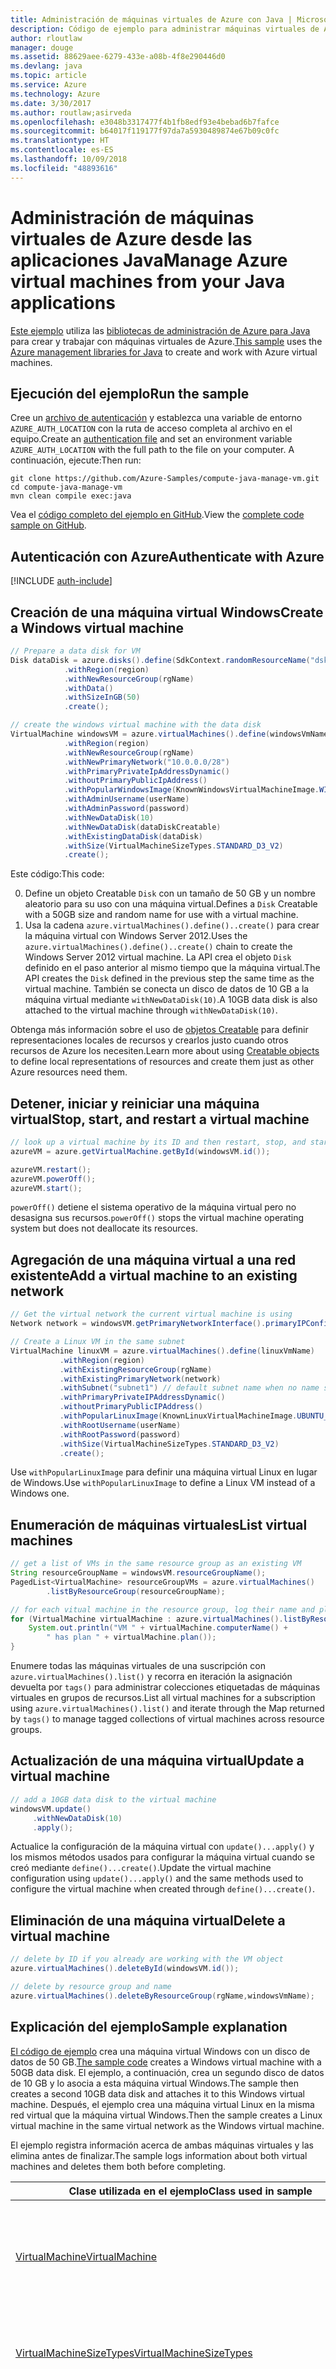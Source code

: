 ```yaml
---
title: Administración de máquinas virtuales de Azure con Java | Microsoft Docs
description: Código de ejemplo para administrar máquinas virtuales de Azure mediante el SDK de Azure para Java
author: rloutlaw
manager: douge
ms.assetid: 88629aee-6279-433e-a08b-4f8e290446d0
ms.devlang: java
ms.topic: article
ms.service: Azure
ms.technology: Azure
ms.date: 3/30/2017
ms.author: routlaw;asirveda
ms.openlocfilehash: e3048b3317477f4b1fb8edf93e4bebad6b7fafce
ms.sourcegitcommit: b64017f119177f97da7a5930489874e67b09c0fc
ms.translationtype: HT
ms.contentlocale: es-ES
ms.lasthandoff: 10/09/2018
ms.locfileid: "48893616"
---
```

# <a name="manage-azure-virtual-machines-from-your-java-applications"></a><span data-ttu-id="3ec2e-103">Administración de máquinas virtuales de Azure desde las aplicaciones Java</span><span class="sxs-lookup"><span data-stu-id="3ec2e-103">Manage Azure virtual machines from your Java applications</span></span>

<span data-ttu-id="3ec2e-104">[Este ejemplo](https://github.com/Azure-Samples/compute-java-manage-vm/) utiliza las [bibliotecas de administración de Azure para Java](https://github.com/Azure/azure-sdk-for-java) para crear y trabajar con máquinas virtuales de Azure.</span><span class="sxs-lookup"><span data-stu-id="3ec2e-104">[This sample](https://github.com/Azure-Samples/compute-java-manage-vm/) uses the [Azure management libraries for Java](https://github.com/Azure/azure-sdk-for-java) to create and work with Azure virtual machines.</span></span>

## <a name="run-the-sample"></a><span data-ttu-id="3ec2e-105">Ejecución del ejemplo</span><span class="sxs-lookup"><span data-stu-id="3ec2e-105">Run the sample</span></span>

<span data-ttu-id="3ec2e-106">Cree un [archivo de autenticación](https://github.com/Azure/azure-sdk-for-java/blob/master/AUTH.md) y establezca una variable de entorno `AZURE_AUTH_LOCATION` con la ruta de acceso completa al archivo en el equipo.</span><span class="sxs-lookup"><span data-stu-id="3ec2e-106">Create an [authentication file](https://github.com/Azure/azure-sdk-for-java/blob/master/AUTH.md) and set an environment variable `AZURE_AUTH_LOCATION` with the full path to the file on your computer.</span></span> <span data-ttu-id="3ec2e-107">A continuación, ejecute:</span><span class="sxs-lookup"><span data-stu-id="3ec2e-107">Then run:</span></span>

```
git clone https://github.com/Azure-Samples/compute-java-manage-vm.git
cd compute-java-manage-vm
mvn clean compile exec:java
```

<span data-ttu-id="3ec2e-108">Vea el [código completo del ejemplo en GitHub](https://github.com/Azure-Samples/compute-java-manage-vm/blob/master/src/main/java/com/microsoft/azure/management/compute/samples/ManageVirtualMachine.java).</span><span class="sxs-lookup"><span data-stu-id="3ec2e-108">View the [complete code sample on GitHub](https://github.com/Azure-Samples/compute-java-manage-vm/blob/master/src/main/java/com/microsoft/azure/management/compute/samples/ManageVirtualMachine.java).</span></span>

## <a name="authenticate-with-azure"></a><span data-ttu-id="3ec2e-109">Autenticación con Azure</span><span class="sxs-lookup"><span data-stu-id="3ec2e-109">Authenticate with Azure</span></span>

[!INCLUDE [auth-include](includes/java-auth-include.md)]

## <a name="create-a-windows-virtual-machine"></a><span data-ttu-id="3ec2e-110">Creación de una máquina virtual Windows</span><span class="sxs-lookup"><span data-stu-id="3ec2e-110">Create a Windows virtual machine</span></span>

```java
// Prepare a data disk for VM
Disk dataDisk = azure.disks().define(SdkContext.randomResourceName("dsk", 30))
            .withRegion(region)
            .withNewResourceGroup(rgName)
            .withData()
            .withSizeInGB(50)
            .create();

// create the windows virtual machine with the data disk            
VirtualMachine windowsVM = azure.virtualMachines().define(windowsVmName)
            .withRegion(region)
            .withNewResourceGroup(rgName)
            .withNewPrimaryNetwork("10.0.0.0/28")
            .withPrimaryPrivateIpAddressDynamic()
            .withoutPrimaryPublicIpAddress()
            .withPopularWindowsImage(KnownWindowsVirtualMachineImage.WINDOWS_SERVER_2012_R2_DATACENTER)
            .withAdminUsername(userName)
            .withAdminPassword(password)
            .withNewDataDisk(10)
            .withNewDataDisk(dataDiskCreatable)
            .withExistingDataDisk(dataDisk)
            .withSize(VirtualMachineSizeTypes.STANDARD_D3_V2)
            .create();
```

<span data-ttu-id="3ec2e-111">Este código:</span><span class="sxs-lookup"><span data-stu-id="3ec2e-111">This code:</span></span>   

0. <span data-ttu-id="3ec2e-112">Define un objeto Creatable `Disk` con un tamaño de 50 GB y un nombre aleatorio para su uso con una máquina virtual.</span><span class="sxs-lookup"><span data-stu-id="3ec2e-112">Defines a `Disk` Creatable with a 50GB size and random name for use with a virtual machine.</span></span>
0. <span data-ttu-id="3ec2e-113">Usa la cadena `azure.virtualMachines().define()..create()` para crear la máquina virtual con Windows Server 2012.</span><span class="sxs-lookup"><span data-stu-id="3ec2e-113">Uses the `azure.virtualMachines().define()..create()` chain to create the Windows Server 2012 virtual machine.</span></span> <span data-ttu-id="3ec2e-114">La API crea el objeto `Disk` definido en el paso anterior al mismo tiempo que la máquina virtual.</span><span class="sxs-lookup"><span data-stu-id="3ec2e-114">The API creates the `Disk` defined in the previous step the same time as the virtual machine.</span></span> <span data-ttu-id="3ec2e-115">También se conecta un disco de datos de 10 GB a la máquina virtual mediante `withNewDataDisk(10)`.</span><span class="sxs-lookup"><span data-stu-id="3ec2e-115">A 10GB data disk is also attached to the virtual machine through `withNewDataDisk(10)`.</span></span>

<span data-ttu-id="3ec2e-116">Obtenga más información sobre el uso de [objetos Creatable<T>](java-sdk-azure-concepts.md#Creatables) para definir representaciones locales de recursos y crearlos justo cuando otros recursos de Azure los necesiten.</span><span class="sxs-lookup"><span data-stu-id="3ec2e-116">Learn more about using [Creatable<T> objects](java-sdk-azure-concepts.md#Creatables) to define local representations of resources and create them just as other Azure resources need them.</span></span>

## <a name="stop-start-and-restart-a-virtual-machine"></a><span data-ttu-id="3ec2e-117">Detener, iniciar y reiniciar una máquina virtual</span><span class="sxs-lookup"><span data-stu-id="3ec2e-117">Stop, start, and restart a virtual machine</span></span>

```java
// look up a virtual machine by its ID and then restart, stop, and start it
azureVM = azure.getVirtualMachine.getById(windowsVM.id());

azureVM.restart();
azureVM.powerOff();
azureVM.start();
```

<span data-ttu-id="3ec2e-118">`powerOff()` detiene el sistema operativo de la máquina virtual pero no desasigna sus recursos.</span><span class="sxs-lookup"><span data-stu-id="3ec2e-118">`powerOff()` stops the virtual machine operating system but does not deallocate its resources.</span></span>

## <a name="add-a-virtual-machine-to-an-existing-network"></a><span data-ttu-id="3ec2e-119">Agregación de una máquina virtual a una red existente</span><span class="sxs-lookup"><span data-stu-id="3ec2e-119">Add a virtual machine to an existing network</span></span>

```java
// Get the virtual network the current virtual machine is using
Network network = windowsVM.getPrimaryNetworkInterface().primaryIPConfiguration().getNetwork();

// Create a Linux VM in the same subnet
VirtualMachine linuxVM = azure.virtualMachines().define(linuxVmName)
           .withRegion(region)
           .withExistingResourceGroup(rgName)
           .withExistingPrimaryNetwork(network)
           .withSubnet("subnet1") // default subnet name when no name specified at creation
           .withPrimaryPrivateIPAddressDynamic()
           .withoutPrimaryPublicIPAddress()
           .withPopularLinuxImage(KnownLinuxVirtualMachineImage.UBUNTU_SERVER_16_04_LTS)
           .withRootUsername(userName)
           .withRootPassword(password)
           .withSize(VirtualMachineSizeTypes.STANDARD_D3_V2)
           .create();
```

<span data-ttu-id="3ec2e-120">Use `withPopularLinuxImage` para definir una máquina virtual Linux en lugar de Windows.</span><span class="sxs-lookup"><span data-stu-id="3ec2e-120">Use `withPopularLinuxImage` to define a Linux VM instead of a Windows one.</span></span>


## <a name="list-virtual-machines"></a><span data-ttu-id="3ec2e-121">Enumeración de máquinas virtuales</span><span class="sxs-lookup"><span data-stu-id="3ec2e-121">List virtual machines</span></span>

```java
// get a list of VMs in the same resource group as an existing VM
String resourceGroupName = windowsVM.resourceGroupName();
PagedList<VirtualMachine> resourceGroupVMs = azure.virtualMachines()
        .listByResourceGroup(resourceGroupName); 

// for each vitual machine in the resource group, log their name and plan
for (VirtualMachine virtualMachine : azure.virtualMachines().listByResourceGroup(resourceGroupName)) {
    System.out.println("VM " + virtualMachine.computerName() + 
        " has plan " + virtualMachine.plan());
}
```

<span data-ttu-id="3ec2e-122">Enumere todas las máquinas virtuales de una suscripción con `azure.virtualMachines().list()` y recorra en iteración la asignación devuelta por `tags()` para administrar colecciones etiquetadas de máquinas virtuales en grupos de recursos.</span><span class="sxs-lookup"><span data-stu-id="3ec2e-122">List all virtual machines for a subscription using `azure.virtualMachines().list()` and iterate through the Map returned by `tags()` to manage tagged collections of virtual machines across resource groups.</span></span>

## <a name="update-a-virtual-machine"></a><span data-ttu-id="3ec2e-123">Actualización de una máquina virtual</span><span class="sxs-lookup"><span data-stu-id="3ec2e-123">Update a virtual machine</span></span>

```java
// add a 10GB data disk to the virtual machine
windowsVM.update()
     .withNewDataDisk(10)
     .apply();
```

<span data-ttu-id="3ec2e-124">Actualice la configuración de la máquina virtual con `update()...apply()` y los mismos métodos usados para configurar la máquina virtual cuando se creó mediante `define()...create()`.</span><span class="sxs-lookup"><span data-stu-id="3ec2e-124">Update the virtual machine configuration using `update()...apply()` and the same methods used to configure the virtual machine when created through `define()...create()`.</span></span>

## <a name="delete-a-virtual-machine"></a><span data-ttu-id="3ec2e-125">Eliminación de una máquina virtual</span><span class="sxs-lookup"><span data-stu-id="3ec2e-125">Delete a virtual machine</span></span>

```java
// delete by ID if you already are working with the VM object
azure.virtualMachines().deleteById(windowsVM.id());

// delete by resource group and name
azure.virtualMachines().deleteByResourceGroup(rgName,windowsVmName);
```

## <a name="sample-explanation"></a><span data-ttu-id="3ec2e-126">Explicación del ejemplo</span><span class="sxs-lookup"><span data-stu-id="3ec2e-126">Sample explanation</span></span>

<span data-ttu-id="3ec2e-127">[El código de ejemplo](https://github.com/Azure-Samples/compute-java-manage-vm/blob/master/src/main/java/com/microsoft/azure/management/compute/samples/ManageVirtualMachine.java) crea una máquina virtual Windows con un disco de datos de 50 GB.</span><span class="sxs-lookup"><span data-stu-id="3ec2e-127">[The sample code](https://github.com/Azure-Samples/compute-java-manage-vm/blob/master/src/main/java/com/microsoft/azure/management/compute/samples/ManageVirtualMachine.java) creates a Windows virtual machine with a 50GB data disk.</span></span> <span data-ttu-id="3ec2e-128">El ejemplo, a continuación, crea un segundo disco de datos de 10 GB y lo asocia a esta máquina virtual Windows.</span><span class="sxs-lookup"><span data-stu-id="3ec2e-128">The sample then creates a second 10GB data disk and attaches it to this Windows virtual machine.</span></span>
<span data-ttu-id="3ec2e-129">Después, el ejemplo crea una máquina virtual Linux en la misma red virtual que la máquina virtual Windows.</span><span class="sxs-lookup"><span data-stu-id="3ec2e-129">Then the sample creates a Linux virtual machine in the same virtual network as the Windows virtual machine.</span></span>

<span data-ttu-id="3ec2e-130">El ejemplo registra información acerca de ambas máquinas virtuales y las elimina antes de finalizar.</span><span class="sxs-lookup"><span data-stu-id="3ec2e-130">The sample logs information about both virtual machines and deletes them both before completing.</span></span>

| <span data-ttu-id="3ec2e-131">Clase utilizada en el ejemplo</span><span class="sxs-lookup"><span data-stu-id="3ec2e-131">Class used in sample</span></span> | <span data-ttu-id="3ec2e-132">Notas</span><span class="sxs-lookup"><span data-stu-id="3ec2e-132">Notes</span></span>
|-------|-------|
| [<span data-ttu-id="3ec2e-133">VirtualMachine</span><span class="sxs-lookup"><span data-stu-id="3ec2e-133">VirtualMachine</span></span>](https://docs.microsoft.com/java/api/com.microsoft.azure.management.compute._virtual_machine) | <span data-ttu-id="3ec2e-134">Consulte las propiedades de las máquinas virtuales y administre su estado.</span><span class="sxs-lookup"><span data-stu-id="3ec2e-134">Query properties and manage state of virtual machines.</span></span> <span data-ttu-id="3ec2e-135">Recuperadas en forma de lista con `azure.virtualMachines().list()` o por nombre o identificador `azure.virtualMachines().getByResourceGroup()`</span><span class="sxs-lookup"><span data-stu-id="3ec2e-135">Retrieved in list form  with`azure.virtualMachines().list()` or by name or ID `azure.virtualMachines().getByResourceGroup()`</span></span>
| [<span data-ttu-id="3ec2e-136">VirtualMachineSizeTypes</span><span class="sxs-lookup"><span data-stu-id="3ec2e-136">VirtualMachineSizeTypes</span></span>](https://docs.microsoft.com/java/api/com.microsoft.azure.management.compute._virtual_machine_size_types) | <span data-ttu-id="3ec2e-137">Clase con valores estáticos que se corresponden con las [opciones de tamaño de máquina virtual](https://azure.microsoft.com/pricing/details/virtual-machines/linux/); la usa el método `withSize()` para definir los recursos asignados a la máquina virtual.</span><span class="sxs-lookup"><span data-stu-id="3ec2e-137">Class with static values that map to [virtual machine size options](https://azure.microsoft.com/pricing/details/virtual-machines/linux/), used by the `withSize()` method to define the resources allocated to the VM.</span></span>
| [<span data-ttu-id="3ec2e-138">Disco</span><span class="sxs-lookup"><span data-stu-id="3ec2e-138">Disk</span></span>](https://docs.microsoft.com/java/api/com.microsoft.azure.management.compute._disk) | <span data-ttu-id="3ec2e-139">Cree un disco para almacenar datos con `withData()` o con una imagen de sistema operativo, con el método `withLinux` o `withWindows` correspondiente al definir el disco.</span><span class="sxs-lookup"><span data-stu-id="3ec2e-139">Create a disk to store data using `withData()` or operating system image using the appropriate `withLinux` or `withWindows` method when defining the disk.</span></span> <span data-ttu-id="3ec2e-140">Conecte discos a las máquinas virtuales en el momento de creación (`using withNewDataDisk` o `withExistingDataDisk`) o después con `update()..apply()` en el objeto VirtualMachine.</span><span class="sxs-lookup"><span data-stu-id="3ec2e-140">Attach disks to virtual machines either at the time of creation (`using withNewDataDisk` or `withExistingDataDisk`) or after creation by `update()..apply()` on the VirtualMachine object.</span></span>
| [<span data-ttu-id="3ec2e-141">DiskSkuTypes</span><span class="sxs-lookup"><span data-stu-id="3ec2e-141">DiskSkuTypes</span></span>](https://docs.microsoft.com/java/api/com.microsoft.azure.management.compute._disk_sku_types) | <span data-ttu-id="3ec2e-142">Clase con valores estáticos para definir un disco con un plan de almacenamiento estándar o [premium](https://docs.microsoft.com/azure/storage/storage-premium-storage).</span><span class="sxs-lookup"><span data-stu-id="3ec2e-142">Class with static values to define a disk with a standard or [premium](https://docs.microsoft.com/azure/storage/storage-premium-storage) storage plan.</span></span>
| [<span data-ttu-id="3ec2e-143">KnownLinuxVirtualMachineImage</span><span class="sxs-lookup"><span data-stu-id="3ec2e-143">KnownLinuxVirtualMachineImage</span></span>](https://docs.microsoft.com/java/api/com.microsoft.azure.management.compute._known_linux_virtual_machine_image) | <span data-ttu-id="3ec2e-144">Clase con un conjunto de opciones de máquina virtual Linux para su uso con el método `withPopularLinuxImage()` al definir una máquina virtual.</span><span class="sxs-lookup"><span data-stu-id="3ec2e-144">Class with a set of Linux virtual machine options for use with the `withPopularLinuxImage()` method when defining a virtual machine.</span></span>
| [<span data-ttu-id="3ec2e-145">KnownWindowsVirtualMachineImage</span><span class="sxs-lookup"><span data-stu-id="3ec2e-145">KnownWindowsVirtualMachineImage</span></span>](https://docs.microsoft.com/java/api/com.microsoft.azure.management.compute._known_windows_virtual_machine_image) | <span data-ttu-id="3ec2e-146">Clase con un conjunto de opciones de imagen de máquina virtual Windows para su uso con el método `withPopularWindowsImage()` al definir una máquina virtual.</span><span class="sxs-lookup"><span data-stu-id="3ec2e-146">Class with a set of Windows virtual machine image options for use with the `withPopularWindowsImage()` method when defining a virtual machine.</span></span>

## <a name="next-steps"></a><span data-ttu-id="3ec2e-147">Pasos siguientes</span><span class="sxs-lookup"><span data-stu-id="3ec2e-147">Next steps</span></span>

[!INCLUDE [next-steps](includes/java-next-steps.md)]